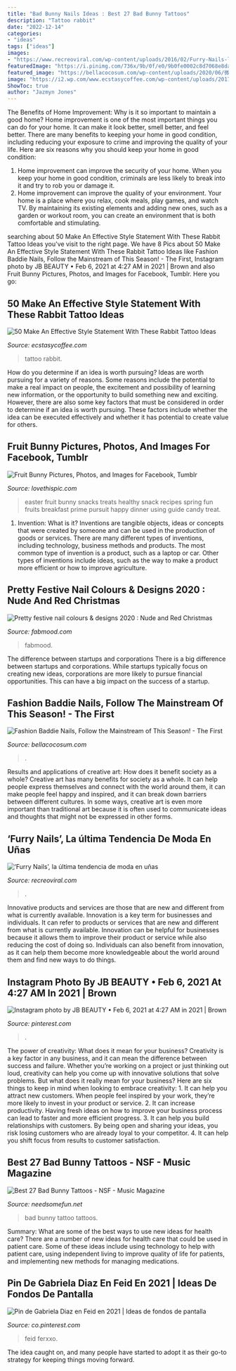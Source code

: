```yaml
---
title: "Bad Bunny Nails Ideas : Best 27 Bad Bunny Tattoos"
description: "Tattoo rabbit"
date: "2022-12-14"
categories:
- "ideas"
tags: ["ideas"]
images:
- "https://www.recreoviral.com/wp-content/uploads/2016/02/Furry-Nails-la-nueva-tendencia-de-las-uñas-peludas-17.jpg"
featuredImage: "https://i.pinimg.com/736x/9b/0f/e0/9b0fe0002c8d7068e8da6e506f35cbc6.jpg"
featured_image: "https://bellacocosum.com/wp-content/uploads/2020/06/微信图片_20200601041914.jpg"
image: "https://i2.wp.com/www.ecstasycoffee.com/wp-content/uploads/2017/04/ducktattoo-rabbittattoo-girlswhotattoo.jpg?resize=750%2C750"
ShowToc: true
author: "Jazmyn Jones"
---
```



The Benefits of Home Improvement: Why is it so important to maintain a good home?
Home improvement is one of the most important things you can do for your home. It can make it look better, smell better, and feel better. There are many benefits to keeping your home in good condition, including reducing your exposure to crime and improving the quality of your life. Here are six reasons why you should keep your home in good condition: 
1. Home improvement can improve the security of your home. When you keep your home in good condition, criminals are less likely to break into it and try to rob you or damage it. 
2. Home improvement can improve the quality of your environment. Your home is a place where you relax, cook meals, play games, and watch TV. By maintaining its existing elements and adding new ones, such as a garden or workout room, you can create an environment that is both comfortable and stimulating. 

	

		
searching about 50 Make An Effective Style Statement With These Rabbit Tattoo Ideas you've visit to the right page. We have 8 Pics about 50 Make An Effective Style Statement With These Rabbit Tattoo Ideas like Fashion Baddie Nails, Follow the Mainstream of This Season! - The First, Instagram photo by JB BEAUTY • Feb 6, 2021 at 4:27 AM in 2021 | Brown and also Fruit Bunny Pictures, Photos, and Images for Facebook, Tumblr. Here you go:
		
    
## 50 Make An Effective Style Statement With These Rabbit Tattoo Ideas

<img loading=lazy src="https://i2.wp.com/www.ecstasycoffee.com/wp-content/uploads/2017/04/ducktattoo-rabbittattoo-girlswhotattoo.jpg?resize=750%2C750" onerror="this.onerror=null;this.src='https://tse2.mm.bing.net/th?id=OIP.yRdk4CbeQfCLkLMa65_FygHaHa&amp;pid=15.1';" alt="50 Make An Effective Style Statement With These Rabbit Tattoo Ideas">

_Source: ecstasycoffee.com_

>tattoo rabbit. 

	

How do you determine if an idea is worth pursuing?
Ideas are worth pursuing for a variety of reasons. Some reasons include the potential to make a real impact on people, the excitement and possibility of learning new information, or the opportunity to build something new and exciting. However, there are also some key factors that must be considered in order to determine if an idea is worth pursuing. These factors include whether the idea can be executed effectively and whether it has potential to create value for others.

    
## Fruit Bunny Pictures, Photos, And Images For Facebook, Tumblr

<img loading=lazy src="https://www.lovethispic.com/uploaded_images/83021-Fruit-Bunny.jpg" onerror="this.onerror=null;this.src='https://tse2.mm.bing.net/th?id=OIP.bgxDc2cD1IcJ1Wbi2f5FCQHaKg&amp;pid=15.1';" alt="Fruit Bunny Pictures, Photos, and Images for Facebook, Tumblr">

_Source: lovethispic.com_

>easter fruit bunny snacks treats healthy snack recipes spring fun fruits breakfast prime pursuit happy dinner using guide candy treat. 

	

1. Invention: What is it?
Inventions are tangible objects, ideas or concepts that were created by someone and can be used in the production of goods or services. There are many different types of inventions, including technology, business methods and products. The most common type of invention is a product, such as a laptop or car. Other types of inventions include ideas, such as the way to make a product more efficient or how to improve agriculture.

    
## Pretty Festive Nail Colours &amp; Designs 2020 : Nude And Red Christmas

<img loading=lazy src="https://www.fabmood.com/inspiration/wp-content/uploads/2020/12/cute-nail-art-design-5-370x533.jpg" onerror="this.onerror=null;this.src='https://tse3.mm.bing.net/th?id=OIP.DIMr8XWLNWGiqv92aoOMaAAAAA&amp;pid=15.1';" alt="Pretty festive nail colours &amp; designs 2020 : Nude and Red Christmas">

_Source: fabmood.com_

>fabmood. 

	

The difference between startups and corporations
There is a big difference between startups and corporations. While startups typically focus on creating new ideas, corporations are more likely to pursue financial opportunities. This can have a big impact on the success of a startup.

    
## Fashion Baddie Nails, Follow The Mainstream Of This Season! - The First

<img loading=lazy src="https://bellacocosum.com/wp-content/uploads/2020/06/微信图片_20200601041914.jpg" onerror="this.onerror=null;this.src='https://tse3.mm.bing.net/th?id=OIP.xhl2yT-qM4P4agKmpOlodAHaKt&amp;pid=15.1';" alt="Fashion Baddie Nails, Follow the Mainstream of This Season! - The First">

_Source: bellacocosum.com_

>. 

	

Results and applications of creative art: How does it benefit society as a whole?
Creative art has many benefits for society as a whole. It can help people express themselves and connect with the world around them, it can make people feel happy and inspired, and it can break down barriers between different cultures. In some ways, creative art is even more important than traditional art because it is often used to communicate ideas and thoughts that might not be expressed in other forms.

    
## ‘Furry Nails’, La última Tendencia De Moda En Uñas

<img loading=lazy src="https://www.recreoviral.com/wp-content/uploads/2016/02/Furry-Nails-la-nueva-tendencia-de-las-uñas-peludas-17.jpg" onerror="this.onerror=null;this.src='https://tse3.mm.bing.net/th?id=OIP.yRfRBDkAMKRAaTQRK3028wHaFj&amp;pid=15.1';" alt="‘Furry Nails’, la última tendencia de moda en uñas">

_Source: recreoviral.com_

>. 

	

Innovative products and services are those that are new and different from what is currently available.
Innovation is a key term for businesses and individuals. It can refer to products or services that are new and different from what is currently available. Innovation can be helpful for businesses because it allows them to improve their product or service while also reducing the cost of doing so. Individuals can also benefit from innovation, as it can help them become more knowledgeable about the world around them and find new ways to do things.

    
## Instagram Photo By JB BEAUTY • Feb 6, 2021 At 4:27 AM In 2021 | Brown

<img loading=lazy src="https://i.pinimg.com/736x/da/b6/fe/dab6fe213e307ee074d2d38ff24a5e2b.jpg" onerror="this.onerror=null;this.src='https://tse3.mm.bing.net/th?id=OIP.0HwzoWXaibXpnk-jNyS_tgHaHa&amp;pid=15.1';" alt="Instagram photo by JB BEAUTY • Feb 6, 2021 at 4:27 AM in 2021 | Brown">

_Source: pinterest.com_

>. 

	

The power of creativity: What does it mean for your business?
Creativity is a key factor in any business, and it can mean the difference between success and failure. Whether you’re working on a project or just thinking out loud, creativity can help you come up with innovative solutions that solve problems. But what does it really mean for your business? Here are six things to keep in mind when looking to embrace creativity: 1. It can help you attract new customers. When people feel inspired by your work, they’re more likely to invest in your product or service. 2. It can increase productivity. Having fresh ideas on how to improve your business process can lead to faster and more efficient progress. 3. It can help you build relationships with customers. By being open and sharing your ideas, you risk losing customers who are already loyal to your competitor. 4. It can help you shift focus from results to customer satisfaction.

    
## Best 27 Bad Bunny Tattoos - NSF - Music Magazine

<img loading=lazy src="https://www.needsomefun.net/wp-content/uploads/2020/05/bad-bunny-tattoo-21.jpg" onerror="this.onerror=null;this.src='https://tse1.mm.bing.net/th?id=OIP.KvAdBRIJbdTDu6kYONeKiwAAAA&amp;pid=15.1';" alt="Best 27 Bad Bunny Tattoos - NSF - Music Magazine">

_Source: needsomefun.net_

>bad bunny tattoo tattoos. 

	

Summary: What are some of the best ways to use new ideas for health care?
There are a number of new ideas for health care that could be used in patient care. Some of these ideas include using technology to help with patient care, using independent living to improve quality of life for patients, and implementing new methods for managing medications.

    
## Pin De Gabriela Diaz En Feid En 2021 | Ideas De Fondos De Pantalla

<img loading=lazy src="https://i.pinimg.com/736x/9b/0f/e0/9b0fe0002c8d7068e8da6e506f35cbc6.jpg" onerror="this.onerror=null;this.src='https://tse2.mm.bing.net/th?id=OIP.uNKzMfK9c3MPK_orZMYKrgHaPo&amp;pid=15.1';" alt="Pin de Gabriela Diaz en Feid en 2021 | Ideas de fondos de pantalla">

_Source: co.pinterest.com_

>feid ferxxo. 

	

The idea caught on, and many people have started to adopt it as their go-to strategy for keeping things moving forward.

